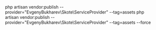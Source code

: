 php artisan vendor:publish --provider="EvgenyBukharev\Skote\ServiceProvider" --tag=assets
php artisan vendor:publish --provider="EvgenyBukharev\Skote\ServiceProvider" --tag=assets --force